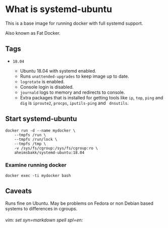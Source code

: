 # What is systemd-ubuntu

This is a base image for running docker with full systemd support. 

Also known as Fat Docker.

## Tags

* `18.04`

    - Ubuntu 18.04 with systemd enabled. 
    - Runs `unattended-upgrades` to keep image up to date. 
    - `logrotate` is enabled.
    - Console login is disabled.
    - `journald` logs to memory and redirects to console.
    - Extra packages that is installed for getting tools like `ip`, `top`, `ping` and `dig` is `iproute2`, `procps`, `iputils-ping` and ` dnsutils`.

## Start systemd-ubuntu

    docker run -d --name mydocker \
        --tmpfs /run \
        --tmpfs /run/lock \
        --tmpfs /tmp \
        -v /sys/fs/cgroup:/sys/fs/cgroup:ro \
        aheimsbakk/systemd-ubuntu:18.04

### Examine running docker

    docker exec -ti mydocker bash 

## Caveats

Runs fine on Ubuntu. May be problems on Fedora or non Debian based systems to differences in cgroups.

###### vim: set syn=markdown spell spl=en:

